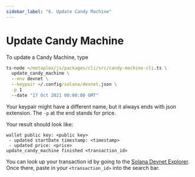 ```yaml
---
sidebar_label: "6. Update Candy Machine"
---
```


# Update Candy Machine

To update a Candy Machine, type
```cmd
ts-node ~/metaplex/js/packages/cli/src/candy-machine-cli.ts \
  update_candy_machine \
  --env devnet \
  --keypair ~/.config/solana/devnet.json \
  -p 1
  --date "17 Oct 2021 00:00:00 GMT"
```

Your keypair might have a different name, but it always ends with json extension. The `-p` at the end stands for price.

Your result should look like:
```
wallet public key: <public key>
 - updated startDate timestamp: <timestamp>
 - updated price: <price>
update_candy_machine finished <transaction_id>
```

You can look up your transaction id by going to the [Solana Devnet Explorer](https://explorer.solana.com/?cluster=devnet). Once there, paste in your `<transaction_id>` into the search bar.